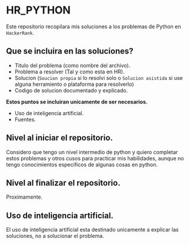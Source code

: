 # HR_PYTHON
Este repositorio recopilara mis soluciones a los problemas de Python en `HackerRank`.

## Que se incluira en las soluciones?
- Titulo del problema (como nombre del archivo).
- Problema a resolver (Tal y como esta en HR).
- Solucion (`Soucion propia` si lo resolvi solo o `Solucion asistida` si use alguna herramiento o plataforma para resolverlo)
- Codigo de solucion documentado y explicado.
  
**Estos puntos se incluiran unicamente de ser necesarios.**
- Uso de inteligencia artificial.
- Fuentes.


## Nivel al iniciar el repositorio.

Considero que tengo un nivel intermedio de python y quiero completar estos problemas y otros cusos para practicar mis habilidades, aunque no tengo conocimientos especificos de algunas cosas en python.

## Nivel al finalizar el repositorio.

Proximamente.


## Uso de inteligencia artificial.

El uso de inteligencia artificial esta destinado unicamente a explicar las soluciones, no a solucionar el problema.